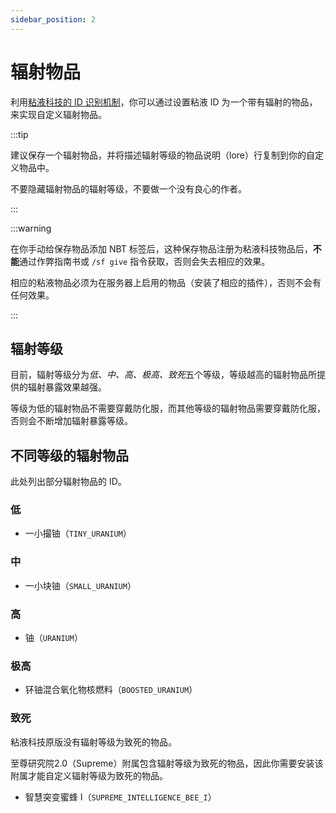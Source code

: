 ```yaml
---
sidebar_position: 2
---
```


# 辐射物品

利用[粘液科技的 ID 识别机制](./use-slimefun-item-id)，你可以通过设置粘液 ID 为一个带有辐射的物品，来实现自定义辐射物品。

:::tip

建议保存一个辐射物品，并将描述辐射等级的物品说明（lore）行复制到你的自定义物品中。

不要隐藏辐射物品的辐射等级，不要做一个没有良心的作者。

:::

:::warning

在你手动给保存物品添加 NBT 标签后，这种保存物品注册为粘液科技物品后，**不能**通过作弊指南书或 `/sf give` 指令获取，否则会失去相应的效果。

相应的粘液物品必须为在服务器上启用的物品（安装了相应的插件），否则不会有任何效果。

:::

## 辐射等级

目前，辐射等级分为*低、中、高、极高、致死*五个等级，等级越高的辐射物品所提供的辐射暴露效果越强。

等级为低的辐射物品不需要穿戴防化服，而其他等级的辐射物品需要穿戴防化服，否则会不断增加辐射暴露等级。

## 不同等级的辐射物品

此处列出部分辐射物品的 ID。

### 低

- 一小撮铀（`TINY_URANIUM`）

### 中

- 一小块铀（`SMALL_URANIUM`）

### 高

- 铀（`URANIUM`）

### 极高

- 钚铀混合氧化物核燃料（`BOOSTED_URANIUM`）

### 致死

粘液科技原版没有辐射等级为致死的物品。

至尊研究院2.0（Supreme）附属包含辐射等级为致死的物品，因此你需要安装该附属才能自定义辐射等级为致死的物品。

- 智慧突变蜜蜂 I（`SUPREME_INTELLIGENCE_BEE_I`）
